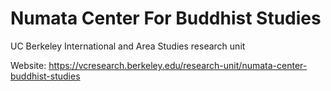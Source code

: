 # Numata Center For Buddhist Studies
UC Berkeley International and Area Studies research unit

Website: https://vcresearch.berkeley.edu/research-unit/numata-center-buddhist-studies
